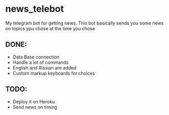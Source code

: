 # news_telebot
My telegram bot for getting news.  This bot basically sends you some news on topics ypu chose at the time you chose

## DONE:
  - Data Base connection
  - Handle a lot of commands
  - English and Rissian are added
  - Custom markup keyboards for choices

## TODO:
  - Deploy it on Heroku
  - Send news on timing
